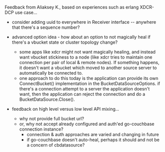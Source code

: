 Feedback from Aliaksey K., based on experiences such as erlang
XDCR-DCP use case...

- consider adding uuid to everywhere in Receiver interface -- anywhere
  that there's a sequence number?

- advanced option idea - how about an option to not magically heal if
  there's a vbucket state or cluster topology change?
  - some apps like xdcr might not want magically healing, and instead
    want vbucket stickiness to a node (like xdcr tries to maintain one
    connection per pair of local & remote nodes).  If something
    happens, it doesn't want a vbucket which moved to another source
    server to automatically be connected to.
  - one approach to do this today is the application can provide its
    own ConnectBucket() implementation in the BucketDataSourceOptions.
    if there's a connection attempt to a server the application
    doesn't want, then the application can reject the connection and
    do a BucketDataSource.Close().

- feedback on high level versus low level API mixing...
  - why not provide full bucket url?
  - or, why not accept already configured and auth'ed
    go-couchbase connection instance?
    - connection & auth approaches are varied and changing in future
    - if go-couchbase doesn't auto-heal, perhaps it should and not
      be a concern of cbdatasource?




